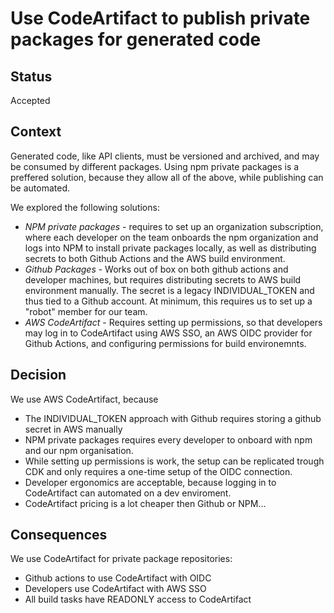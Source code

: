 # Use CodeArtifact to publish private packages for generated code

## Status

Accepted

## Context

Generated code, like API clients, must be versioned and archived, and may be consumed by different packages.
Using npm private packages is a preffered solution, because they allow all of the above, while publishing can be automated.

We explored the following solutions:

* _NPM private packages_ - requires to set up an organization subscription, where each developer on the team onboards the npm organization and logs into NPM to install private packages locally, as well as distributing secrets to both Github Actions and the AWS build environment.
* _Github Packages_ - Works out of box on both github actions and developer machines, but requires distributing secrets to AWS build environment manually. The secret is a legacy INDIVIDUAL_TOKEN and thus tied to a Github account. At minimum, this requires us to set up a "robot" member for our team. 
* _AWS CodeArtifact_ - Requires setting up permissions, so that developers may log in to CodeArtifact using AWS SSO, an AWS OIDC provider for Github Actions, and configuring permissions for build environemnts.

## Decision

We use AWS CodeArtifact, because 
* The INDIVIDUAL_TOKEN approach with Github requires storing a github secret in AWS manually
* NPM private packages requires every developer to onboard with npm and our npm organisation.
* While setting up permissions is work, the setup can be replicated trough CDK and only requires a one-time setup of the OIDC connection. 
* Developer ergonomics are acceptable, because logging in to CodeArtifact can automated on a dev enviroment.
* CodeArtifact pricing is a lot cheaper then Github or NPM...

## Consequences

We use CodeArtifact for private package repositories:

* Github actions to use CodeArtifact with OIDC
* Developers use CodeArtifact with AWS SSO
* All build tasks have READONLY access to CodeArtifact
